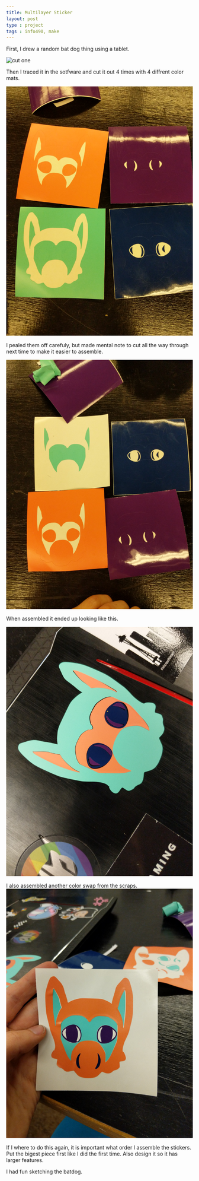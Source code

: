 ```yaml
---
title: Multilayer Sticker
layout: post
type : project
tags : info490, make
---
```



First, I drew a random bat dog thing using a tablet.

![cut one](/assets/info490/batdog.png)

Then I traced it in the sotfware and cut it out 4 times with 4 diffrent color mats.

![4 cuts](/assets/info490/IMG_20190213_191034.jpg)

I pealed them off carefuly, but made mental note to cut all the way through next time to make it easier to assemble.

![4 cuts 2](/assets/info490/IMG_20190213_191324.jpg)

When assembled it ended up looking like this.

![together 1](/assets/info490/IMG_20190213_191017.jpg)

I also assembled another color swap from the scraps.
![together 2](/assets/info490/IMG_20190213_192112.jpg)

If I where to do this again, it is important what order I assemble the stickers. Put the bigest piece first like I did the first time.
Also design it so it has larger features.

I had fun sketching the batdog.
